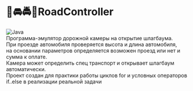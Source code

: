 # 🚦🚘🚔🚛RoadController
![Java](https://img.shields.io/badge/-Java-0a0a0a?style=for-the-badge&logo=Java)\
Программа-эмулятор дорожной камеры на открытие шлагбаума.\
При проезде автомобиля проверяется высота и длина автомобиля,\
на основании параметров определяется возможен проезд или нет и сумма к оплате.\
Камера может определить спец транспорт и открывает шлагбаум автоматически.\
Проект создан для практики работы циклов for и условных операторов if..else в реализации реальной задачи
